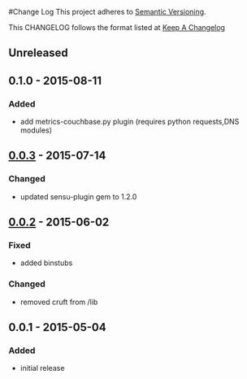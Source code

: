 #Change Log
This project adheres to [Semantic Versioning](http://semver.org/).

This CHANGELOG follows the format listed at [Keep A Changelog](http://keepachangelog.com/)

## Unreleased

## 0.1.0 - 2015-08-11
### Added
- add metrics-couchbase.py plugin (requires python requests,DNS modules)

## [0.0.3] - 2015-07-14
### Changed
- updated sensu-plugin gem to 1.2.0

## [0.0.2] - 2015-06-02

### Fixed
- added binstubs

### Changed
- removed cruft from /lib

## 0.0.1 - 2015-05-04

### Added
- initial release

[unreleased]: https://github.com/sensu-plugins/sensu-plugins-ssl/compare/0.1.0...HEAD
[0.1.0]: https://github.com/sensu-plugins/sensu-plugins-ssl/compare/0.0.3...0.1.0
[0.0.3]: https://github.com/sensu-plugins/sensu-plugins-ssl/compare/0.0.2...0.0.3
[0.0.2]: https://github.com/sensu-plugins/sensu-plugins-ssl/compare/0.0.1...0.0.2
